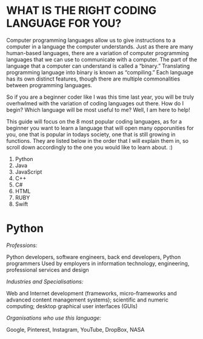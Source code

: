 # WHAT IS THE RIGHT CODING LANGUAGE FOR YOU?

Computer programming languages allow us to give instructions to a computer in a language the computer understands. Just as there are many human-based languages, there are a variation of computer programming languages that we can use to communicate with a computer. The part of the language that a computer can understand is called a “binary.” Translating programming language into binary is known as “compiling.” Each language has its own distinct features, though there are multiple commonalities between programming languages.

So if you are a beginner coder like I was this time last year, you will be truly overhwlmed with the variation of coding languages out there. How do I begin? Which language will be most useful to me? Well, I am here to help! 

This guide will focus on the 8 most popular coding languages, as for a beginner you want to learn a language that will open many opporunities for you, one that is popular in todays society, one that is still growing in functions. They are listed below in the order that I will explain them in, so scroll down accordingly to the one you would like to learn about. :)

  1. Python
  2. Java
  3. JavaScript
  4. C++
  5. C#
  6. HTML
  7. RUBY
  8. Swift

# Python

_Professions:_

Python developers, software engineers, back end developers, Python programmers
Used by employers in information technology, engineering, professional services and design

_Industries and Specialisations:_

Web and Internet development (frameworks, micro-frameworks and advanced content management systems); scientific and numeric computing; desktop graphical user interfaces (GUIs)

_Organisations who use this language:_

Google, Pinterest, Instagram, YouTube, DropBox, NASA

# 


